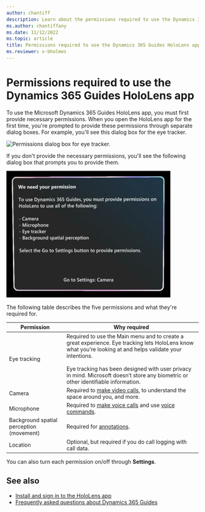 ```yaml
---
author: chantiff
description: Learn about the permissions required to use the Dynamics 365 Guides HoloLens app
ms.author: chantiffany
ms.date: 11/12/2022
ms.topic: article
title: Permissions required to use the Dynamics 365 Guides HoloLens app
ms.reviewer: v-bholmes
---
```


# Permissions required to use the Dynamics 365 Guides HoloLens app

To use the Microsoft Dynamics 365 Guides HoloLens app, you must first provide necessary permissions. When you open the HoloLens app for the first time, you're prompted to provide these permissions through separate dialog boxes. For example, you'll see this dialog box for the eye tracker.

![Permissions dialog box for eye tracker.](media/hololens-permissions-eye-tracker.PNG "Permissions dialog box for eye tracker")

If you don't provide the necessary permissions, you'll see the following dialog box that prompts you to provide them.

![Guides permissions dialog box.](media/hololens-permissions.JPG "Guides permissions dialog box")

The following table describes the five permissions and what they're required for.  

|Permission|Why required|
|----------------------|----------------------------------------------------------|
|Eye tracking|Required to use the Main menu and to create a great experience. Eye tracking lets HoloLens know what you’re looking at and helps validate your intentions.<br><br>Eye tracking has been designed with user privacy in mind. Microsoft doesn’t store any biometric or other identifiable information.| 
|Camera|Required to [make video calls](calling-start-call.md), to understand the space around you, and more.| 
|Microphone|Required to [make voice calls](calling-start-call.md) and use [voice commands](voice-commands.md).|  
|Background spatial perception (movement)|Required for [annotations](calling-annotations.md).|
|Location|Optional, but required if you do call logging with call data.|

You can also turn each permission on/off through **Settings**. 


## See also

- [Install and sign in to the HoloLens app](hololens-app-install-sign-in.md)
- [Frequently asked questions about Dynamics 365 Guides](faq.md)
